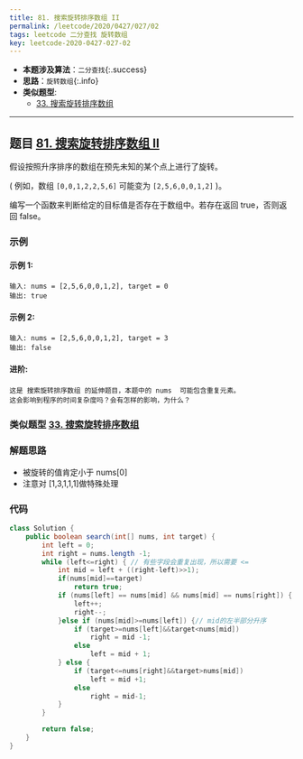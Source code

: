 ```yaml
---
title: 81. 搜索旋转排序数组 II
permalink: /leetcode/2020/0427/027/02
tags: leetcode 二分查找 旋转数组
key: leetcode-2020-0427-027-02
---
```

- __本题涉及算法__：`二分查找`{:.success}
- __思路__：`旋转数组`{:.info}
- __类似题型__:
  - [33. 搜索旋转排序数组](/leetcode/2020/0427/027/01)
  
---

## 题目 [81. 搜索旋转排序数组 II](https://leetcode-cn.com/problems/search-in-rotated-sorted-array-ii/)
假设按照升序排序的数组在预先未知的某个点上进行了旋转。

( 例如，数组 `[0,0,1,2,2,5,6]` 可能变为 `[2,5,6,0,0,1,2]` )。

编写一个函数来判断给定的目标值是否存在于数组中。若存在返回 true，否则返回 false。

### 示例
#### 示例 1:
```
输入: nums = [2,5,6,0,0,1,2], target = 0
输出: true
```
#### 示例 2:
```
输入: nums = [2,5,6,0,0,1,2], target = 3
输出: false
```
#### 进阶:
```
这是 搜索旋转排序数组 的延伸题目，本题中的 nums  可能包含重复元素。
这会影响到程序的时间复杂度吗？会有怎样的影响，为什么？
```

### 类似题型 [33. 搜索旋转排序数组](/leetcode/2020/0427/027/01)


### 解题思路
- 被旋转的值肯定小于 nums[0]
- 注意对 [1,3,1,1,1]做特殊处理

### 代码

```java
class Solution {
    public boolean search(int[] nums, int target) {
        int left = 0;
        int right = nums.length -1;
        while (left<=right) { // 有些字段会重复出现，所以需要 <=
            int mid = left + ((right-left)>>1);
            if(nums[mid]==target)
                return true;
            if (nums[left] == nums[mid] && nums[mid] == nums[right]) { // 对数组如 [1,3,1,1,1]做特殊处理
                left++;
                right--;
            }else if (nums[mid]>=nums[left]) {// mid的左半部分升序
                if (target>=nums[left]&&target<nums[mid])
                    right = mid -1;
                else
                    left = mid + 1;
            } else {
                if (target<=nums[right]&&target>nums[mid])
                    left = mid +1;
                else
                    right = mid-1;
            }
        }

        return false;
    }
}
```
